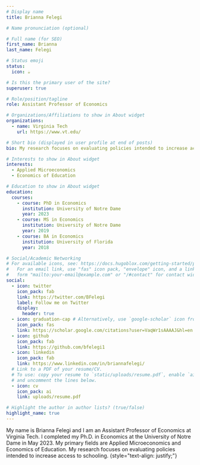 ```yaml
---
# Display name
title: Brianna Felegi

# Name pronunciation (optional)

# Full name (for SEO)
first_name: Brianna
last_name: Felegi

# Status emoji
status:
  icon: ☕️

# Is this the primary user of the site?
superuser: true

# Role/position/tagline
role: Assistant Professor of Economics

# Organizations/Affiliations to show in About widget
organizations:
  - name: Virginia Tech
    url: https://www.vt.edu/

# Short bio (displayed in user profile at end of posts)
bio: My research focuses on evaluating policies intended to increase access to schooling.

# Interests to show in About widget
interests:
  - Applied Microeconomics
  - Economics of Education

# Education to show in About widget
education:
  courses:
    - course: PhD in Economics
      institution: University of Notre Dame
      year: 2023
    - course: MS in Economics
      institution: University of Notre Dame
      year: 2019
    - course: BA in Economics
      institution: University of Florida
      year: 2018

# Social/Academic Networking
# For available icons, see: https://docs.hugoblox.com/getting-started/page-builder/#icons
#   For an email link, use "fas" icon pack, "envelope" icon, and a link in the
#   form "mailto:your-email@example.com" or "/#contact" for contact widget.
social:
  - icon: twitter
    icon_pack: fab
    link: https://twitter.com/BFelegi
    label: Follow me on Twitter
    display:
      header: true
  - icon: graduation-cap # Alternatively, use `google-scholar` icon from `ai` icon pack
    icon_pack: fas
    link: https://scholar.google.com/citations?user=VaqWr1sAAAAJ&hl=en
  - icon: github
    icon_pack: fab
    link: https://github.com/bfelegi1
  - icon: linkedin
    icon_pack: fab
    link: https://www.linkedin.com/in/briannafelegi/
  # Link to a PDF of your resume/CV.
  # To use: copy your resume to `static/uploads/resume.pdf`, enable `ai` icons in `params.yaml`,
  # and uncomment the lines below.
  - icon: cv
    icon_pack: ai
    link: uploads/resume.pdf

# Highlight the author in author lists? (true/false)
highlight_name: true
---
```


My name is Brianna Felegi and I am an Assistant Professor of Economics at Virginia Tech. I completed my Ph.D. in Economics at the University of Notre Dame in May 2023. My primary fields are Applied Microeconomics and Economics of Education. My research focuses on evaluating policies intended to increase access to schooling. 
{style="text-align: justify;"}
